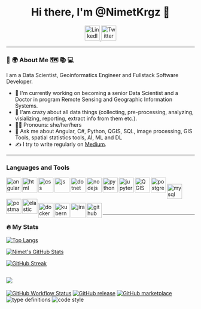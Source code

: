 <div id="header" align= "center">
  <h1>
      Hi there, I'm @NimetKrgz 👋
  </h1>
  <div id="badges">
    <a href="https://www.linkedin.com/in/nimet-karagöz-34238390/">
      <img src="https://edent.github.io/SuperTinyIcons/images/svg/linkedin.svg" alt="LinkedIn" width="40px" />
    </a>
    <a href="https://twitter.com/nimetkaragoz">
      <img src="https://edent.github.io/SuperTinyIcons/images/svg/twitter.svg" alt="Twitter" width="40px"/>
    </a>
  </div>
</div>

---

### 🥳 🌍 About Me 🗺 📚 💻
I am a Data Scientist, Geoinformatics Engineer and Fullstack Software Developer.
- 🌱 I'm currently working on becoming a senior Data Scientist and a Doctor in program Remote Sensing and Geographic Information Systems.
- 🧠 I'am crazy about all data things (collecting, pre-processing, analyzing, visializing, reporting, extract info from them etc.).
- 👩‍💻 Pronouns: she/her/hers
- 💬 Ask me about Angular, C#, Python, QGIS, SQL, image processing, GIS Tools, spatial statistics tools, AI, ML and DL
- ✍️ I try to write regularly on [Medium](https://medium.com/@nimetkaragz).

---

### Languages and Tools
<div>
  <img align="left" alt="angular" width="40px" height="40" src="https://www.vectorlogo.zone/logos/angular/angular-icon.svg" />&nbsp;
  <img align="left" alt="html" width="40px" height="40" src="https://www.vectorlogo.zone/logos/w3_html5/w3_html5-icon.svg" />&nbsp;
  <img align="left" alt="css" width="40px" height="40" src="https://www.vectorlogo.zone/logos/w3_css/w3_css-official.svg" />&nbsp;
  <img align="left" alt="js" width="40px" height="40" src="https://www.vectorlogo.zone/logos/javascript/javascript-vertical.svg" />&nbsp;
  <img align="left" alt="dotnet" width="40px" height="40" src="https://www.vectorlogo.zone/logos/dotnet/dotnet-vertical.svg" />&nbsp;
  <img align="left" alt="nodejs" width="40px" height="40" src="https://www.vectorlogo.zone/logos/nodejs/nodejs-icon.svg" />&nbsp;
  <img align="left" alt="python" width="40px" height="40" src="https://raw.githubusercontent.com/jmnote/z-icons/master/svg/python.svg" />&nbsp;
  <img align="left" alt="jupyter" width="40px" height="40" src="https://www.vectorlogo.zone/logos/jupyter/jupyter-icon.svg" />&nbsp;
  <img align="left" alt="QGIS" height="40" src="https://www.vectorlogo.zone/logos/qgis/qgis-icon.svg"/>&nbsp;
  <img align="left" alt="postgresql" height="40" src="https://img.icons8.com/color/40/000000/postgreesql.png"/>&nbsp;
  <img align="left" alt="mysql" height="40" src="https://www.vectorlogo.zone/logos/mysql/mysql-icon.svg"/>&nbsp;
  <img align="left" alt="postman" width="40px" height="40" src="https://www.vectorlogo.zone/logos/getpostman/getpostman-icon.svg" />&nbsp;
  <br> <br>
  <img align="left" alt="elastic" width="40px" height="40" src="https://www.vectorlogo.zone/logos/elastic/elastic-icon.svg" />&nbsp;
  <img align="left" alt="docker" width="40px" height="40" src="https://www.vectorlogo.zone/logos/docker/docker-tile.svg" />&nbsp;
  <img align="left" alt="kubernetes" width="40px" height="40" src="https://www.vectorlogo.zone/logos/kubernetes/kubernetes-icon.svg" />&nbsp;
  <img align="left" alt="jira" width="40px" height="40" src="https://www.vectorlogo.zone/logos/atlassian_jira/atlassian_jira-icon.svg" />&nbsp;
  <img align="left" alt="github" width="40px" height="40" src="https://www.vectorlogo.zone/logos/github/github-icon.svg" />&nbsp;
  
</div>

---

### :fire: My Stats

[![Top Langs](https://github-readme-stats.vercel.app/api/top-langs/?username=NimetKrgz&layout=compact&theme=material-palenight)](https://github.com/anuraghazra/github-readme-stats)

[![Nimet's GitHub Stats](https://github-readme-stats.vercel.app/api?username=NimetKrgz&layout=compact&theme=material-palenight)](https://github.com/anuraghazra/github-readme-stats)

[![GitHub Streak](http://github-readme-streak-stats.herokuapp.com?user=NimetKrgz&theme=material-palenight)](https://git.io/streak-stats)

![](https://komarev.com/ghpvc/?username=NimetKrgz&label=PROFILE+VIEWS)
---

[![GitHub Workflow Status](https://img.shields.io/github/actions/workflow/status/platane/platane/main.yml?label=action&style=flat-square)](https://github.com/Platane/Platane/actions/workflows/main.yml)
[![GitHub release](https://img.shields.io/github/release/platane/snk.svg?style=flat-square)](https://github.com/platane/snk/releases/latest)
[![GitHub marketplace](https://img.shields.io/badge/marketplace-snake-blue?logo=github&style=flat-square)](https://github.com/marketplace/actions/generate-snake-game-from-github-contribution-grid)
![type definitions](https://img.shields.io/npm/types/typescript?style=flat-square)
![code style](https://img.shields.io/badge/code_style-prettier-ff69b4.svg?style=flat-square)
<!-- <div  align="center"> <img src="https://github.com/rmya/rmya/blob/output/github-contribution-grid-snake.svg" /></div> -->

<!--
**NimetKrgz/NimetKrgz** is a ✨ _special_ ✨ repository because its `README.md` (this file) appears on your GitHub profile.

Here are some ideas to get you started:

- 🔭 I’m currently working on ....
- 🌱 I’m currently learning ...
- 👯 I’m looking to collaborate on ...
- 🤔 I’m looking for help with ...
- 💬 Ask me about ...
- 📫 How to reach me: ...
- 😄 Pronouns: ...
- ⚡ Fun fact: ...
- 🤩
-->
